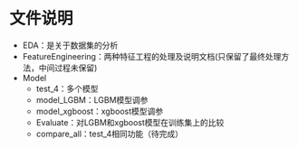 # 文件说明

+ EDA：是关于数据集的分析
+ FeatureEngineering：两种特征工程的处理及说明文档(只保留了最终处理方法，中间过程未保留)
+ Model
  + test_4：多个模型
  + model_LGBM：LGBM模型调参
  + model_xgboost：xgboost模型调参
  + Evaluate：对LGBM和xgboost模型在训练集上的比较
  + compare_all：test_4相同功能（待完成）